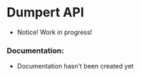 # Dumpert API
* Notice! Work in progress!


### Documentation:
* Documentation hasn't been created yet
